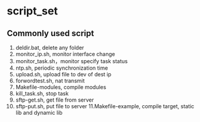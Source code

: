 # script_set
## Commonly used script  
1. deldir.bat, delete any folder  
2. monitor_ip.sh, monitor interface change  
3. monitor_task.sh，monitor specify task status   
4. ntp.sh, periodic synchronization time  
5. upload.sh, upload file to dev of dest ip  
6. forwordtest.sh, nat transmit  
7. Makefile-modules, compile modules
8. kill_task.sh, stop task
9. sftp-get.sh, get file from server
10. sftp-put.sh, put file to server
11.Makefile-example, compile target, static lib and dynamic lib

